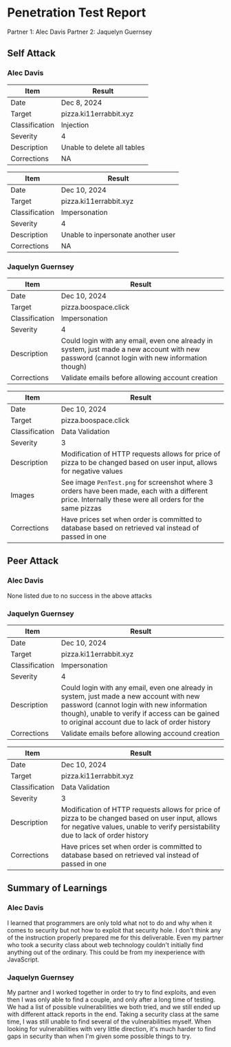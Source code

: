# Penetration Test Report
Partner 1: Alec Davis
Partner 2: Jaquelyn Guernsey

## Self Attack

### Alec Davis
|    Item      |  Result    |
|--------------|------------|
|Date          | Dec 8, 2024|
|Target        | pizza.ki11errabbit.xyz|
|Classification| Injection|
|Severity      | 4|
|Description   | Unable to delete all tables|
|Corrections   | NA |

|    Item      |  Result    |
|--------------|------------|
|Date          | Dec 10, 2024|
|Target        | pizza.ki11errabbit.xyz|
|Classification| Impersonation|
|Severity      | 4|
|Description   | Unable to inpersonate another user|
|Corrections   | NA |

### Jaquelyn Guernsey

|    Item      |  Result    |
|--------------|------------|
|Date          | Dec 10, 2024|
|Target        | pizza.boospace.click|
|Classification| Impersonation|
|Severity      | 4|
|Description   | Could login with any email, even one already in system, just made a new account with new password (cannot login with new information though)|
|Corrections   | Validate emails before allowing account creation |

|    Item      |  Result    |
|--------------|------------|
|Date          | Dec 10, 2024|
|Target        | pizza.boospace.click|
|Classification| Data Validation|
|Severity      | 3|
|Description   | Modification of HTTP requests allows for price of pizza to be changed based on user input, allows for negative values|
|Images        | See image `PenTest.png` for screenshot where 3 orders have been made, each with a different price. Internally these were all orders for the same pizzas|
|Corrections   | Have prices set when order is committed to database based on retrieved val instead of passed in one|

## Peer Attack

### Alec Davis

None listed due to no success in the above attacks

### Jaquelyn Guernsey

|    Item      |  Result    |
|--------------|------------|
|Date          | Dec 10, 2024|
|Target        | pizza.ki11errabbit.xyz|
|Classification| Impersonation|
|Severity      | 4|
|Description   | Could login with any email, even one already in system, just made a new account with new password (cannot login with new information though), unable to verify if access can be gained to original account due to lack of order history|
|Corrections   | Validate emails before allowing accound creation|

|    Item      |  Result    |
|--------------|------------|
|Date          | Dec 10, 2024|
|Target        | pizza.ki11errabbit.xyz|
|Classification| Data Validation|
|Severity      | 3|
|Description   | Modification of HTTP requests allows for price of pizza to be changed based on user input, allows for negative values, unable to verify persistability due to lack of order history|
|Corrections   | Have prices set when order is committed to database based on retrieved val instead of passed in one|

## Summary of Learnings

### Alec Davis

I learned that programmers are only told what not to do and why when it comes to security but not how to exploit that security hole. I don't think any of the instruction properly prepared me for this deliverable. Even my partner who took a security class about web technology couldn't initially find anything out of the ordinary. This could be from my inexperience with JavaScript.

### Jaquelyn Guernsey
My partner and I worked together in order to try to find exploits, and even then I was only able to find a couple, and only after a long time of testing. We had a list of possible vulnerabilities we both tried, and we still ended up with different attack reports in the end. Taking a security class at the same time, I was still unable to find several of the vulnerabilities myself. When looking for vulnerabilities with very little direction, it's much harder to find gaps in security than when I'm given some possible things to try. 